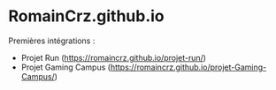 # RomainCrz.github.io

Premières intégrations : 

- Projet Run (https://romaincrz.github.io/projet-run/)
- Projet Gaming Campus (https://romaincrz.github.io/projet-Gaming-Campus/)
